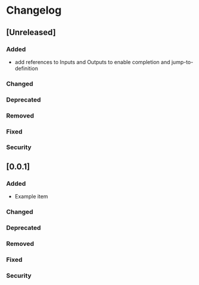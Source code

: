 # Changelog

## [Unreleased]
### Added

- add references to Inputs and Outputs to enable completion
  and jump-to-definition

### Changed

### Deprecated

### Removed

### Fixed

### Security
## [0.0.1]
### Added
- Example item
### Changed

### Deprecated

### Removed

### Fixed

### Security
